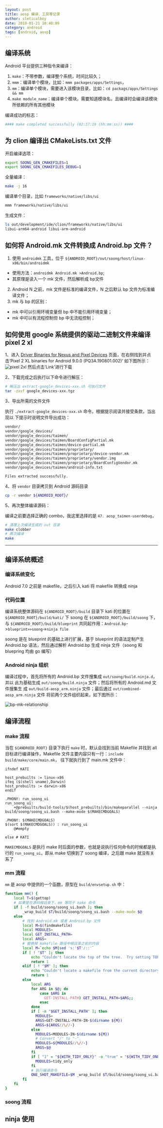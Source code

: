 ```yaml
---
layout: post
title: aosp 编译、工具等记录
author: sleticalboy
date: 2019-01-21 10:40:09
category: android
tags: [android, aosp]
---
```



## 编译系统

Android 平台提供三种指令来编译：

1. `make`：不带参数，编译整个系统，时间比较久；
2. `mmm`：编译单个模块，比如：`mmm packages/apps/Settings`，
3. `mm`：编译单个模块，需要进入该模块目录，比如：`cd packags/apps/Settings && mm`
4. `make module_name`：编译单个模块，需要知道模块名，且编译时会编译该模块所依赖的所有其他模块

编译成功的标志：
```bash
#### make completed successfully (02:37:19 (hh:mm:ss)) ####
```

## 为 clion 编译出 CMakeLists.txt 文件

开启编译选项：
```bash
export SOONG_GEN_CMAKEFILES=1
export SOONG_GEN_CMAKEFILES_DEBUG=1
```
全量编译：
```bash
make -j 16
```
编译单个目录，比如 `frameworks/native/libs/ui`
```bash
mmm frameworks/native/libs/ui
```
生成文件：
```bash
ls out/development/ide/clion/frameworks/native/libs/ui
libui-arm64-android libui-arm-android
```

## 如何将 Android.mk 文件转换成 Android.bp 文件？
1. 使用 `androidmk` 工具，位于 `${ANDROID_ROOT}/out/soong/host/linux-x86/bin/androidmk`
  - 使用方法：`androidmk Android.mk >Android.bp`;
  - 其原理是读入一个 mk 文件，然后解析成 bp文件
2. Android N 之前，mk 文件是标准的编译文件，N 之后默认 bp 文件为标准编译文件；
3. mk 与 bp 的区别：
  - mk 中可以引用环境变量但 bp 中不能引用环境变量；
  - mk 中可以有流程控制但 bp 中无流程控制；

## 如何使用 google 系统提供的驱动二进制文件来编译 pixel 2 xl

1、进入
[Driver Binaries for Nexus and Pixel Devices](https://developers.google.cn/android/drivers)
页面，在右侧找到并点击‘Pixel 2 XL binaries for Android 9.0.0 (PQ3A.190801.002)’
如下图所示：
![pixel 2xl](/assets/android/google-drivers-bin-pixel2xl.png)
然后点击‘Link’进行下载

2、下载完成之后执行以下命令进行解压：

```bash
# 解压出 extract-google_devices-xxx.sh 可执行文件
tar -zxvf google_devices-xxx.tgz
```

3、导出所需的文件文件

执行 `./extract-google_devices-xxx.sh` 命令，根据提示阅读并接受条款，当出现以
下提示时说明文件导出成功：

```bash
vendor/
vendor/google_devices/
vendor/google_devices/taimen/
vendor/google_devices/taimen/BoardConfigPartial.mk
vendor/google_devices/taimen/device-partial.mk
vendor/google_devices/taimen/proprietary/
vendor/google_devices/taimen/proprietary/device-vendor.mk
vendor/google_devices/taimen/proprietary/vendor.img
vendor/google_devices/taimen/proprietary/BoardConfigVendor.mk
vendor/google_devices/taimen/android-info.txt

Files extracted successfully.
```

4、将 `vendor` 目录拷贝到 Android 源码目录

```bash
cp -r vendor ${ANDROID_ROOT}/
```

5、再次整体编译源码：

编译之前要选择正确的 combo，我这里选择的是 `47. aosp_taimen-userdebug`，

```bash
# 清理上次编译生成的 out 目录
make clobber
# 再次编译
make
```

---
## 编译系统概述

### 编译系统变化
Android 7.0 之前是 makefile，之后引入 kati 将 makefile 转换成 ninja

### 代码位置

编译系统整体源码在 `${ANDROID_ROOT}/build` 目录下
kati 的位置在 `${ANDROID_ROOT}/build/kati/` 下
soong 在 `${ANDROID_ROOT}/build/soong` 下，与 `${ANDROID_ROOT}/build/blueprint`
共同起作用：`Android.bp`->`blueprint>>soong`->`ninja file`

soong 是在 blueprint 的基础上进行扩展，基于 blueprint 的语法定制产生 Android.bp
语法，然后通过解析 Android.bp 生成 ninja 文件（soong 和 bluepring 均由 go 编写）

### Android ninja 组织

编译过程中，首先将所有的 Android.bp 文件搜集成 `out/soong/build.ninja.d`，并以
此为基础生成 `out/soong/build.ninja` 文件；然后将所有的 Android.md 文件搜集生
成 `out/build-aosp_arm.ninja` 文件；最后通过 `out/combined-aosp_arm.ninja` 文件
将前两个文件组织起来，如下图所示：

![bp-mk-relationship](/assets/android/aosp-build-bp-mk.png)

## 编译流程

### make 流程

当在 `${ANDROID_ROOT}` 目录下执行 `make` 时，默认会找到当前 Makefile 并找到
all 目标进行编译操作，Makefile 文件主要内容只有一行：`include build/make/core/main.mk`，
往下就执行到了 main.mk 文件中：
```make
ifndef KATI

host_prebuilts := linux-x86
ifeq ($(shell uname),Darwin)
host_prebuilts := darwin-x86
endif

.PHONY: run_soong_ui
run_soong_ui:
    +@prebuilts/build-tools/$(host_prebuilts)/bin/makeparallel --ninja build/soong/soong_ui.bash --make-mode $(MAKECMDGOALS)

.PHONY: $(MAKECMDGOALS)
$(sort $(MAKECMDGOALS)) : run_soong_ui
    @#empty

else # KATI
```

`MAKECMDGOALS` 是执行 make 时后面的参数，也就是说执行任何命令的时候都是执行的
`run_soong_ui`，即从 make 切换到了 soong 编译，之后跟 make 就没有关系了

### mm 流程

`mm` 是 aosp 中提供的一个函数，原型在 `build/envsetup.sh` 中：

```bash
function mm() {
    local T=$(gettop)
    # 如果是在源码根目录下，mm 等同于 make 命令
    if [ -f build/soong/soong_ui.bash ]; then
        _wrap_build $T/build/soong/soong_ui.bash --make-mode $@
    else
        # 找到 Android.mk 或者 Android.bp 文件
        local M=$(findmakefile)
        local MODULES=
        local GET_INSTALL_PATH=
        local ARGS=
        # 替换掉 makefile 路径中根目录之前的内容
        local M=`echo $M|sed 's:'$T'/::'`
        if [ ! "$T" ]; then
            echo "Couldn't locate the top of the tree.  Try setting TOP."
            return 1
        elif [ ! "$M" ]; then
            echo "Couldn't locate a makefile from the current directory."
            return 1
        else
            local ARG
            for ARG in $@; do
                case $ARG in
                  GET-INSTALL-PATH) GET_INSTALL_PATH=$ARG;;
                esac
            done
            if [ -n "$GET_INSTALL_PATH" ]; then
              MODULES=
              ARGS=GET-INSTALL-PATH-IN-$(dirname ${M})
              ARGS=${ARGS//\//-}
            else
              MODULES=MODULES-IN-$(dirname ${M})
              # Convert "/" to "-".
              MODULES=${MODULES//\//-}
              ARGS=$@
            fi
            if [ "1" = "${WITH_TIDY_ONLY}" -o "true" = "${WITH_TIDY_ONLY}" ]; then
              MODULES=tidy_only
            fi
            # 执行编译命令
            ONE_SHOT_MAKEFILE=$M _wrap_build $T/build/soong/soong_ui.bash --make-mode $MODULES $ARGS
        fi
    fi
}
```

### soong 流程

## ninja 使用
